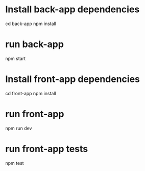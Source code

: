 # Install back-app dependencies
cd back-app
npm install

# run back-app
npm start

# Install front-app dependencies
cd front-app
npm install

# run front-app
npm run dev

# run front-app tests
npm test
